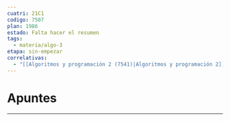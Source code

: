 ```yaml
---
cuatri: 21C1
codigo: 7507
plan: 1986
estado: Falta hacer el resumen
tags:
  - materia/algo-3
etapa: sin-empezar
correlativas:
  - "[[Algoritmos y programación 2 (7541)|Algoritmos y programación 2]]"
---
```

# Apuntes 
---

